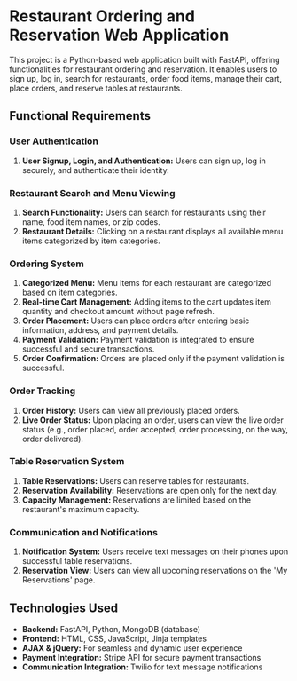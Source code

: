 # Restaurant Ordering and Reservation Web Application
This project is a Python-based web application built with FastAPI, offering functionalities for restaurant ordering and reservation. It enables users to sign up, log in, search for restaurants, order food items, manage their cart, place orders, and reserve tables at restaurants.


## Functional Requirements

### User Authentication
1. **User Signup, Login, and Authentication:** Users can sign up, log in securely, and authenticate their identity.

### Restaurant Search and Menu Viewing
1. **Search Functionality:** Users can search for restaurants using their name, food item names, or zip codes.
2. **Restaurant Details:** Clicking on a restaurant displays all available menu items categorized by item categories.

### Ordering System
1. **Categorized Menu:** Menu items for each restaurant are categorized based on item categories.
2. **Real-time Cart Management:** Adding items to the cart updates item quantity and checkout amount without page refresh.
3. **Order Placement:** Users can place orders after entering basic information, address, and payment details.
4. **Payment Validation:** Payment validation is integrated to ensure successful and secure transactions.
5. **Order Confirmation:** Orders are placed only if the payment validation is successful.

### Order Tracking
1. **Order History:** Users can view all previously placed orders.
2. **Live Order Status:** Upon placing an order, users can view the live order status (e.g., order placed, order accepted, order processing, on the way, order delivered).

### Table Reservation System
1. **Table Reservations:** Users can reserve tables for restaurants.
2. **Reservation Availability:** Reservations are open only for the next day.
3. **Capacity Management:** Reservations are limited based on the restaurant's maximum capacity.

### Communication and Notifications
1. **Notification System:** Users receive text messages on their phones upon successful table reservations.
2. **Reservation View:** Users can view all upcoming reservations on the 'My Reservations' page.


## Technologies Used
- **Backend:** FastAPI, Python, MongoDB (database)
- **Frontend:** HTML, CSS, JavaScript, Jinja templates
- **AJAX & jQuery:** For seamless and dynamic user experience
- **Payment Integration:** Stripe API for secure payment transactions
- **Communication Integration:** Twilio for text message notifications
